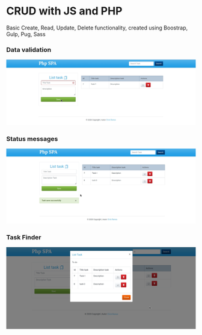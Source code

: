 # CRUD with JS and PHP

Basic Create, Read, Update, Delete functionality,
created using Boostrap, Gulp, Pug, Sass

### Data validation

![Photo](Photo-2.jpg)

### Status messages

![Photo](Photo-3.jpg)

### Task Finder

![Photo](Photo-4.jpg)

